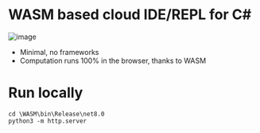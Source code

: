 # WASM based cloud IDE/REPL for C#
![image](https://github.com/user-attachments/assets/861a9716-7511-4f20-868f-7f9100b15e8f)

- Minimal, no frameworks
- Computation runs 100% in the browser, thanks to WASM
 
# Run locally
```console
cd \WASM\bin\Release\net8.0
python3 -m http.server
```
